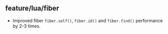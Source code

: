 ## feature/lua/fiber

* Improved fiber `fiber.self()`, `fiber.id()` and `fiber.find()`
  performance by 2-3 times.
